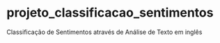 # projeto_classificacao_sentimentos
Classificação de Sentimentos através de Análise de Texto em inglês
